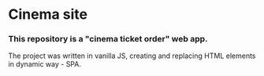 # Cinema site 

### This repository is a "cinema ticket order" web app.

The project was written in vanilla JS, creating and replacing HTML elements in dynamic way - SPA.
